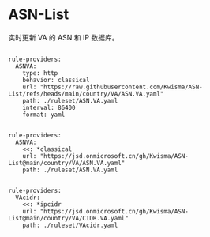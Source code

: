 
# ASN-List

实时更新 VA 的 ASN 和 IP 数据库。

<pre><code class="language-javascript">
rule-providers:
  ASNVA:
    type: http
    behavior: classical
    url: "https://raw.githubusercontent.com/Kwisma/ASN-List/refs/heads/main/country/VA/ASN.VA.yaml"
    path: ./ruleset/ASN.VA.yaml
    interval: 86400
    format: yaml
</code></pre>

<pre><code class="language-javascript">
rule-providers:
  ASNVA:
    <<: *classical
    url: "https://jsd.onmicrosoft.cn/gh/Kwisma/ASN-List@main/country/VA/ASN.VA.yaml"
    path: ./ruleset/ASN.VA.yaml
</code></pre>

<pre><code class="language-javascript">
rule-providers:
  VAcidr:
    <<: *ipcidr
    url: "https://jsd.onmicrosoft.cn/gh/Kwisma/ASN-List@main/country/VA/CIDR.VA.yaml"
    path: ./ruleset/VAcidr.yaml
</code></pre>